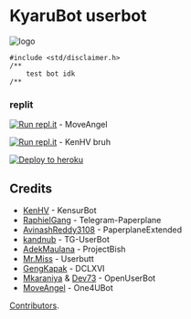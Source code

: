 # KyaruBot userbot

![logo](https://imgur.com/4dD32f9)

```
#include <std/disclaimer.h>
/**
    test bot idk
/**
```

### replit
[![Run repl.it](https://img.shields.io/badge/run-string__session.py-blue?style=flat-square&logo=repl.it)](https://repl.it/@MoveAngel/UserbotSession?lite=1&outputonly=1) - MoveAngel

[![Run repl.it](https://img.shields.io/badge/run-string__session.py-blue?style=flat-square&logo=repl.it)](https://repl.it/@kenhv/sessiongen) - KenHV
bruh

<p align="left"><a href="https://heroku.com/deploy?template=https://github.com/thewhiteharlot/PurpleBot/tree/master"> <img src="https://www.herokucdn.com/deploy/button.svg" alt="Deploy to heroku" /></a></p>


## Credits

* [KenHV](https://github.com/KenHV) - KensurBot
* [RaphielGang](https://github.com/RaphielGang) - Telegram-Paperplane
* [AvinashReddy3108](https://github.com/AvinashReddy3108) - PaperplaneExtended
* [kandnub](https://github.com/kandnub) - TG-UserBot
* [AdekMaulana](https://github.com/adekmaulana) - ProjectBish
* [Mr.Miss](https://github.com/keselekpermen69) - Userbutt
* [GengKapak](https://github.com/GengKapak) - DCLXVI
* [Mkaraniya](https://github.com/mkaraniya) & [Dev73](https://github.com/Devp73) - OpenUserBot
* [MoveAngel](https://github.com/MoveAngel) - One4UBot

[Contributors](https://github.com/MoveAngel/One4uBot/graphs/contributors).

